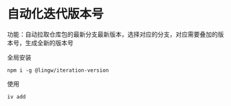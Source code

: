 # 自动化迭代版本号

功能：自动拉取仓库包的最新分支最新版本，选择对应的分支，对应需要叠加的版本号，生成全新的版本号

全局安装

```
npm i -g @lingw/iteration-version
```

使用

```
iv add
```
